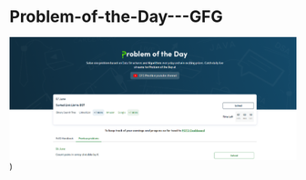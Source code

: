# Problem-of-the-Day---GFG

![alt text](https://github.com/iamFarukh/Color-Detection-/blob/master/Color_detection/Screenshot%202022-06-07%20172434.png))
